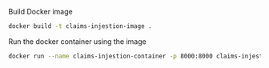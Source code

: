Build Docker image
```sh
docker build -t claims-injestion-image .
```

Run the docker container using the image
```sh
docker run --name claims-injestion-container -p 8000:8000 claims-injestion-image
```
